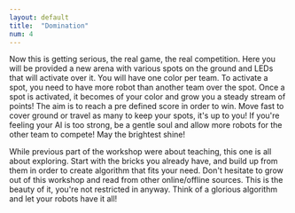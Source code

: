 ```yaml
---
layout: default
title:  "Domination"
num: 4
---
```


Now this is getting serious, the real game, the real competition. Here you will be provided a new arena with various spots on the ground and LEDs that will activate over it. You will have one color per team. To activate a spot, you need to have more robot than another team over the spot. Once a spot is activated, it becomes of your color and grow you a steady stream of points! The aim is to reach a pre defined score in order to win. Move fast to cover ground or travel as many to keep your spots, it's up to you! If you're feeling your AI is too strong, be a gentle soul and allow more robots for the other team to compete! May the brightest shine!

While previous part of the workshop were about teaching, this one is all about exploring. Start with the bricks you already have, and build up from them in order to create algorithm that fits your need. Don't hesitate to grow out of this workshop and read from other online/offline sources. This is the beauty of it, you're not restricted in anyway. Think of a glorious algorithm and let your robots have it all!
